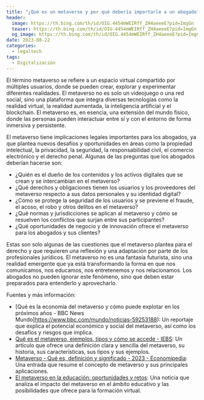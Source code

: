 ```yaml
---
title: "¿Qué es un metaverso y por qué debería importarle a un abogado?"
header:
  image: https://th.bing.com/th/id/OIG.4454mWEIRff_ZH4aeeeE?pid=ImgGn
  teaser: https://th.bing.com/th/id/OIG.4454mWEIRff_ZH4aeeeE?pid=ImgGn
  og_image: https://th.bing.com/th/id/OIG.4454mWEIRff_ZH4aeeeE?pid=ImgGn
date: 2023-08-22
categories:
  - legaltech
tags:
  - Digitalización
---
```


El término metaverso se refiere a un espacio virtual compartido por múltiples usuarios, donde se pueden crear, explorar y experimentar diferentes realidades. El metaverso no es solo un videojuego o una red social, sino una plataforma que integra diversas tecnologías como la realidad virtual, la realidad aumentada, la inteligencia artificial y el blockchain. El metaverso es, en esencia, una extensión del mundo físico, donde las personas pueden interactuar entre sí y con el entorno de forma inmersiva y persistente.

El metaverso tiene implicaciones legales importantes para los abogados, ya que plantea nuevos desafíos y oportunidades en áreas como la propiedad intelectual, la privacidad, la seguridad, la responsabilidad civil, el comercio electrónico y el derecho penal. Algunas de las preguntas que los abogados deberían hacerse son:

- ¿Quién es el dueño de los contenidos y los activos digitales que se crean y se intercambian en el metaverso?
- ¿Qué derechos y obligaciones tienen los usuarios y los proveedores del metaverso respecto a sus datos personales y su identidad digital?
- ¿Cómo se protege la seguridad de los usuarios y se previene el fraude, el acoso, el robo y otros delitos en el metaverso?
- ¿Qué normas y jurisdicciones se aplican al metaverso y cómo se resuelven los conflictos que surjan entre sus participantes?
- ¿Qué oportunidades de negocio y de innovación ofrece el metaverso para los abogados y sus clientes?

Estas son solo algunas de las cuestiones que el metaverso plantea para el derecho y que requieren una reflexión y una adaptación por parte de los profesionales jurídicos. El metaverso no es una fantasía futurista, sino una realidad emergente que ya está transformando la forma en que nos comunicamos, nos educamos, nos entretenemos y nos relacionamos. Los abogados no pueden ignorar este fenómeno, sino que deben estar preparados para entenderlo y aprovecharlo.

Fuentes y más información:

- [Qué es la economía del metaverso y cómo puede explotar en los próximos años - BBC News Mundo]https://www.bbc.com/mundo/noticias-59253188): Un reportaje que explica el potencial económico y social del metaverso, así como los desafíos y riesgos que implica.
- [Qué es el metaverso, ejemplos, tipos y cómo se accede - IEBS](https://www.iebschool.com/blog/el-metaverso-origen-definicion-y-la-apuesta-de-facebook-tecnologia/): Un artículo que ofrece una definición clara y sencilla del metaverso, su historia, sus características, sus tipos y sus ejemplos.
- [Metaverso - Qué es, definición y significado - 2023 - Economipedia](https://economipedia.com/definiciones/metaverso.html): Una entrada que resume el concepto de metaverso y sus principales aplicaciones.
- [El metaverso en la educación: oportunidades y retos](https://www.educaweb.com/noticia/2022/10/04/metaverso-educacion-retos-oportunidades-21018/): Una noticia que analiza el impacto del metaverso en el ámbito educativo y las posibilidades que ofrece para la formación virtual.
